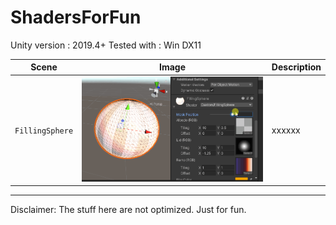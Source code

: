 # ShadersForFun

Unity version : 2019.4+
Tested with : Win DX11

| Scene | Image | Description |
| --- | - | --- |
| `FillingSphere` | ![](READMEimages/FillingSphere.gif) | xxxxxx |


-------------

Disclaimer: The stuff here are not optimized. Just for fun.
